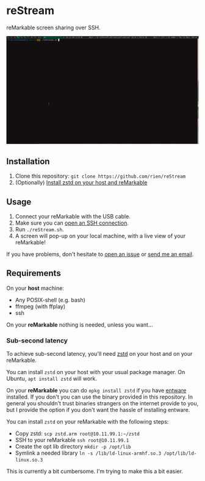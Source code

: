 # reStream

reMarkable screen sharing over SSH.

![A demo of reStream](extra/demo.gif)

## Installation

1. Clone this repository: `git clone https://github.com/rien/reStream`
2. (Optionally) [Install zstd on your host and reMarkable](#sub-second-latency)

## Usage

1. Connect your reMarkable with the USB cable.
2. Make sure you can [open an SSH connection](https://remarkablewiki.com/tech/ssh).
3. Run `./reStream.sh`.
4. A screen will pop-up on your local machine, with a live view of your reMarkable!

If you have problems, don't hesitate to [open an issue](https://github.com/rien/reStream/issues/new) or [send me an email](mailto:rien.maertens@posteo.be).

## Requirements

On your **host** machine:
- Any POSIX-shell (e.g. bash)
- ffmpeg (with ffplay)
- ssh

On your **reMarkable** nothing is needed, unless you want...

### Sub-second latency

To achieve sub-second latency, you'll need [zstd](https://zstd.net) on your
host and on your reMarkable. 

You can install `zstd` on your host with your usual package manager. On Ubuntu,
`apt install zstd` will work.

On your **reMarkable** you can do `opkg install zstd` if you have [entware](https://github.com/evidlo/remarkable_entware) installed. If you don't you can use the binary provided in this repository. In general you shouldn't trust binaries strangers on the internet provide to you, but I provide the option if you don't want the hassle of installing entware.

You can install `zstd` on your reMarkable with the following steps:
- Copy zstd: `scp zstd.arm root@10.11.99.1:~/zstd`
- SSH to your reMarkable `ssh root@10.11.99.1`
- Create the opt lib directory `mkdir -p /opt/lib`
- Symlink a needed library `ln -s /lib/ld-linux-armhf.so.3 /opt/lib/ld-linux.so.3`

This is currently a bit cumbersome. I'm trying to make this a bit easier.

